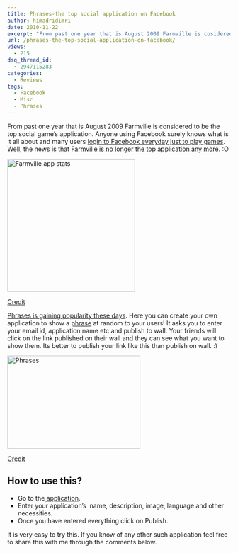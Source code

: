 ```yaml
---
title: Phrases-the top social application on Facebook
author: himadridimri
date: 2010-11-22
excerpt: "From past one year that is August 2009 Farmville is cosidered to be the top social game's application. Well, the news is that Farmville is no longer the top application any more. :O"
url: /phrases-the-top-social-application-on-facebook/
views:
  - 215
dsq_thread_id:
  - 2947115283
categories:
  - Reviews
tags:
  - Facebook
  - Misc
  - Phrases
---
```

From past one year that is August 2009 Farmville is considered to be the top social game&#8217;s application. Anyone using Facebook surely knows what is it all about and many users <a href="http://fbknol.com/how-to-master-farmville-on-facebook/" onclick="_gaq.push(['_trackEvent', 'outbound-article', 'http://fbknol.com/how-to-master-farmville-on-facebook/', 'login to Facebook everyday just to play games']);" >login to Facebook everyday just to play games</a>. Well, the news is that <a href="http://www.appdata.com/" onclick="_gaq.push(['_trackEvent', 'outbound-article', 'http://www.appdata.com/', 'Farmville is no longer the top application any more']);" >Farmville is no longer the top application any more</a>. :O

<a href="http://fbknol.com/phrases-the-top-social-application-on-facebook/farmville-2/" onclick="_gaq.push(['_trackEvent', 'outbound-article', 'http://fbknol.com/phrases-the-top-social-application-on-facebook/farmville-2/', '']);" rel="attachment wp-att-3811"><img class="alignnone size-medium wp-image-3811" src="http://cdn.devilsworkshop.org/files/2010/11/farmville-288x300.jpg" alt="Farmville app stats" width="288" height="300" /></a>

<a href="http://www.appdata.com/" onclick="_gaq.push(['_trackEvent', 'outbound-article', 'http://www.appdata.com/', 'Credit']);" >Credit</a>

<a href="http://www.appdata.com/" onclick="_gaq.push(['_trackEvent', 'outbound-article', 'http://www.appdata.com/', 'Phrases is gaining popularity these days']);" >Phrases is gaining popularity these days</a>. Here you can create your own application to show a <a href="http://www.facebook.com/apps/application.php?id=350031875244" onclick="_gaq.push(['_trackEvent', 'outbound-article', 'http://www.facebook.com/apps/application.php?id=350031875244', 'phrase']);" >phrase</a> at random to your users! It asks you to enter your email id, application name etc and publish to wall. Your friends will click on the link published on their wall and they can see what you want to show them. Its better to publish your link like this than publish on wall. <img src="http://devilsworkshop.org/wp-includes/images/smilies/simple-smile.png" alt=":)" class="wp-smiley" style="height: 1em; max-height: 1em;" />

<a href="http://fbknol.com/phrases-the-top-social-application-on-facebook/phrases/" onclick="_gaq.push(['_trackEvent', 'outbound-article', 'http://fbknol.com/phrases-the-top-social-application-on-facebook/phrases/', '']);" rel="attachment wp-att-3812"><img class="alignnone size-medium wp-image-3812" src="http://cdn.devilsworkshop.org/files/2010/11/Phrases-300x210.jpg" alt="Phrases" width="300" height="210" /></a>

<a href="http://www.facebook.com/apps/application.php?id=350031875244" onclick="_gaq.push(['_trackEvent', 'outbound-article', 'http://www.facebook.com/apps/application.php?id=350031875244', 'Credit']);" >Credit</a>

## How to use this?

  * Go to the<a href="http://apps.facebook.com/myphrases/edit.php" onclick="_gaq.push(['_trackEvent', 'outbound-article', 'http://apps.facebook.com/myphrases/edit.php', ' application']);" > application</a>.
  * Enter your application&#8217;s  name, description, image, language and other necessities.
  * Once you have entered everything click on Publish.

It is very easy to try this. If you know of any other such application feel free to share this with me through the comments below.

